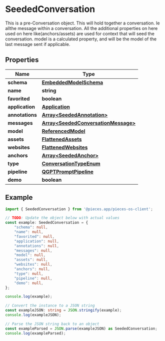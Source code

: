 
# SeededConversation

This is a pre-Conversation object.  This will hold together a conversation. Ie allthe message within a conversation.  All the additional properties on here used on here like(anchors/assets) are used for context that will seed the conversation.  model is a calculated property, and will be the model of the last message sent if applicable.

## Properties

Name | Type
------------ | -------------
**schema** | [**EmbeddedModelSchema**](EmbeddedModelSchema)
**name** | **string**
**favorited** | **boolean**
**application** | [**Application**](Application)
**annotations** | [**Array&lt;SeededAnnotation&gt;**](SeededAnnotation)
**messages** | [**Array&lt;SeededConversationMessage&gt;**](SeededConversationMessage)
**model** | [**ReferencedModel**](ReferencedModel)
**assets** | [**FlattenedAssets**](FlattenedAssets)
**websites** | [**FlattenedWebsites**](FlattenedWebsites)
**anchors** | [**Array&lt;SeededAnchor&gt;**](SeededAnchor)
**type** | [**ConversationTypeEnum**](ConversationTypeEnum)
**pipeline** | [**QGPTPromptPipeline**](QGPTPromptPipeline)
**demo** | **boolean**

## Example

```typescript
import { SeededConversation } from '@pieces.app/pieces-os-client';

// TODO: Update the object below with actual values
const example: SeededConversation = {
    "schema": null,
    "name": null,
    "favorited": null,
    "application": null,
    "annotations": null,
    "messages": null,
    "model": null,
    "assets": null,
    "websites": null,
    "anchors": null,
    "type": null,
    "pipeline": null,
    "demo": null,
};

console.log(example);

// Convert the instance to a JSON string
const exampleJSON: string = JSON.stringify(example);
console.log(exampleJSON);

// Parse the JSON string back to an object
const exampleParsed = JSON.parse(exampleJSON) as SeededConversation;
console.log(exampleParsed);
```


